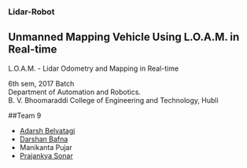 ###                                          Lidar-Robot
## Unmanned Mapping Vehicle Using L.O.A.M. in Real-time
 L.O.A.M. - Lidar Odometry and Mapping in Real-time
 
6th sem, 2017 Batch  
Department of Automation and Robotics.  
B. V. Bhoomaraddi College of Engineering and Technology, Hubli  

>
##Team 9
- [Adarsh Belvatagi](http://github.com/Belavatagi)
- [Darshan Bafna](http://github.com/Darshabafna)
- Manikanta Pujar
- [Prajankya Sonar](http://github.com/Prajankya)
